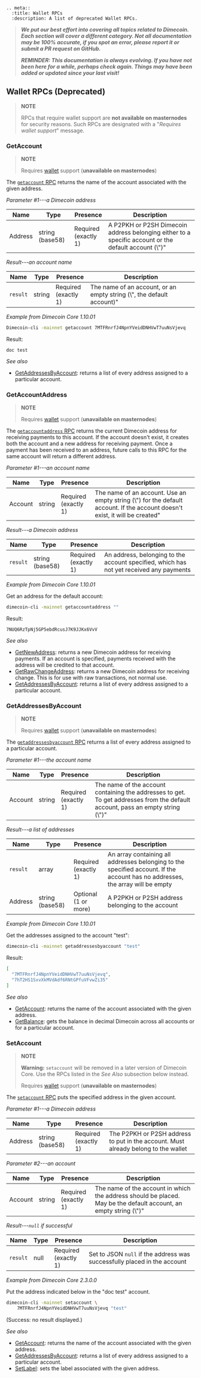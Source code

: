 ```{eval-rst}
.. meta::
  :title: Wallet RPCs
  :description: A list of deprecated Wallet RPCs.
```

> ***We put our best effort into covering all topics related to Dimecoin. Each section will cover a different category. Not all documentation may be 100% accurate, if you spot an error, please report it or submit a PR request on GitHub.***
>
> ***REMINDER: This documentation is always evolving. If you have not been here for a while, perhaps check again. Things may have been added or updated since your last visit!***

## Wallet RPCs (Deprecated)

>**NOTE**
>
> RPCs that require wallet support are **not available on masternodes** for security reasons. Such RPCs are designated with a "*Requires wallet support*" message.
>

### GetAccount

> **NOTE**
>
> Requires [wallet](../reference/glossary.md#wallet) support (**unavailable on masternodes**)

The [`getaccount` RPC](../api/rpc-wallet-deprecated.md#getaccount) returns the name of the account associated with the given address.

*Parameter #1---a Dimecoin address*

Name | Type | Presence | Description
--- | --- | --- | ---
Address | string (base58) | Required<br>(exactly 1) | A P2PKH or P2SH Dimecoin address belonging either to a specific account or the default account (\\")"

*Result---an account name*

Name | Type | Presence | Description
--- | --- | --- | ---
`result` | string | Required<br>(exactly 1) | The name of an account, or an empty string (\\", the default account)"

*Example from Dimecoin Core 1.10.01*

``` bash
Dimecoin-cli -mainnet getaccount 7MTFRnrfJ4NpnYVeidDNHVwT7uuNsVjevq
```

Result:

``` text
doc test
```

*See also*

* [GetAddressesByAccount](../api/rpc-wallet-deprecated.md#getaddressesbyaccount): returns a list of every address assigned to a particular account.

### GetAccountAddress

> **NOTE**
>
> Requires [wallet](../reference/glossary.md#wallet) support (**unavailable on masternodes**)

The [`getaccountaddress` RPC](../api/rpc-wallet-deprecated.md#getaccountaddress) returns the current Dimecoin address for receiving payments to this account. If the account doesn't exist, it creates both the account and a new address for receiving payment.  Once a payment has been received to an address, future calls to this RPC for the same account will return a different address.

*Parameter #1---an account name*

Name | Type | Presence | Description
--- | --- | --- | ---
Account | string | Required<br>(exactly 1) | The name of an account.  Use an empty string (\\") for the default account.  If the account doesn't exist, it will be created"

*Result---a Dimecoin address*

Name | Type | Presence | Description
--- | --- | --- | ---
`result` | string (base58) | Required<br>(exactly 1) | An address, belonging to the account specified, which has not yet received any payments

*Example from Dimecoin Core 1.10.01*

Get an address for the default account:

``` bash
dimecoin-cli -mainnet getaccountaddress ""
```

Result:

``` text
7NUQ6RzTpNj5GP5ebdRcusJ7K9JJKx6VvV
```

*See also*

* [GetNewAddress](../api/rpc-wallet.md#getnewaddress): returns a new Dimecoin address for receiving payments. If an account is specified, payments received with the address will be credited to that account.
* [GetRawChangeAddress](../api/rpc-wallet.md#getrawchangeaddress): returns a new Dimecoin address for receiving change. This is for use with raw transactions, not normal use.
* [GetAddressesByAccount](../api/rpc-wallet-deprecated.md#getaddressesbyaccount): returns a list of every address assigned to a particular account.

### GetAddressesByAccount

> **NOTE**
>
> Requires [wallet](../reference/glossary.md#wallet) support (**unavailable on masternodes**)

The [`getaddressesbyaccount` RPC](../api/rpc-wallet-deprecated.md#getaddressesbyaccount) returns a list of every address assigned to a particular account.

*Parameter #1---the account name*

Name | Type | Presence | Description
--- | --- | --- | ---
Account | string | Required<br>(exactly 1) | The name of the account containing the addresses to get.  To get addresses from the default account, pass an empty string (\\")"

*Result---a list of addresses*

Name | Type | Presence | Description
--- | --- | --- | ---
`result` | array | Required<br>(exactly 1) | An array containing all addresses belonging to the specified account.  If the account has no addresses, the array will be empty
Address | string (base58) | Optional<br>(1 or more) | A P2PKH or P2SH address belonging to the account

*Example from Dimecoin Core 1.10.01*

Get the addresses assigned to the account "test":

``` bash
dimecoin-cli -mainnet getaddressesbyaccount "test"
```

Result:

``` json
[
  "7MTFRnrfJ4NpnYVeidDNHVwT7uuNsVjevq",
  "7hT2HS1SxvXkMVdAdf6RNtGPfuVFvwZi35"
]
```

*See also*

* [GetAccount](../api/rpc-wallet-deprecated.md#getaccount): returns the name of the account associated with the given address.
* [GetBalance](../api/rpc-wallet.md#getbalance): gets the balance in decimal Dimecoin across all accounts or for a particular account.

### SetAccount

> **NOTE**
>
> **Warning:** `setaccount` will be removed in a later version of Dimecoin Core.  Use the RPCs listed in the *See Also* subsection below instead.
>
> Requires [wallet](../reference/glossary.md#wallet) support (**unavailable on masternodes**)

The [`setaccount` RPC](../api/rpc-wallet-deprecated.md#setaccount) puts the specified address in the given account.

*Parameter #1---a Dimecoin address*

Name | Type | Presence | Description
--- | --- | --- | ---
Address | string (base58) | Required<br>(exactly 1) | The P2PKH or P2SH address to put in the account.  Must already belong to the wallet

*Parameter #2---an account*

Name | Type | Presence | Description
--- | --- | --- | ---
Account | string | Required<br>(exactly 1) | The name of the account in which the address should be placed.  May be the default account, an empty string (\\")"

*Result---`null` if successful*

Name | Type | Presence | Description
--- | --- | --- | ---
`result` | null | Required<br>(exactly 1) | Set to JSON `null` if the address was successfully placed in the account

*Example from Dimecoin Core 2.3.0.0*

Put the address indicated below in the "doc test" account.

``` bash
dimecoin-cli -mainnet setaccount \
    7MTFRnrfJ4NpnYVeidDNHVwT7uuNsVjevq "test"
```

(Success: no result displayed.)

*See also*

* [GetAccount](../api/rpc-wallet-deprecated.md#getaccount): returns the name of the account associated with the given address.
* [GetAddressesByAccount](../api/rpc-wallet-deprecated.md#getaddressesbyaccount): returns a list of every address assigned to a particular account.
* [SetLabel](../api/rpc-wallet.md#setlabel): sets the label associated with the given address.

